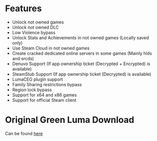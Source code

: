 # Features
- Unlock not owned games
- Unlock not owned DLC
- Low Violence bypass
- Unlock Stats and Achievements in not owned games (Locally saved only)
- Use Steam Cloud in not owned games
- Create cracked dedicated online servers in some games (Mainly hlds and srcds)
- Denuvo Support (If app ownership ticket (Decrypted + Encrypted) is available)
- SteamStub Support (If app ownership ticket (Decrypted) is available)
- LumaCEG plugin support
- Family Sharing restrictions bypass
- Region lock bypass
- Support for x64 and x86 games
- Support for official Steam client

# Original Green Luma Download
Can be found [here](https://cs.rin.ru/forum/viewtopic.php?f=29&t=103709)
